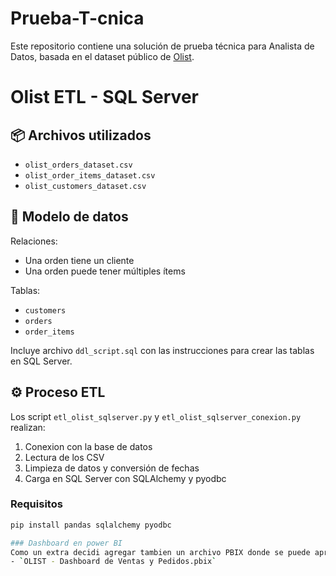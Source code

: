 # Prueba-T-cnica
Este repositorio contiene una solución de prueba técnica para Analista de Datos, basada en el dataset público de [Olist](https://www.kaggle.com/datasets/olistbr/brazilian-ecommerce).
# Olist ETL - SQL Server

## 📦 Archivos utilizados

- `olist_orders_dataset.csv`
- `olist_order_items_dataset.csv`
- `olist_customers_dataset.csv`

## 🧱 Modelo de datos

Relaciones:
- Una orden tiene un cliente
- Una orden puede tener múltiples ítems

Tablas:
- `customers`
- `orders`
- `order_items`

Incluye archivo `ddl_script.sql` con las instrucciones para crear las tablas en SQL Server.

## ⚙️ Proceso ETL

Los script `etl_olist_sqlserver.py` y `etl_olist_sqlserver_conexion.py` realizan:
1. Conexion con la base de datos 
2. Lectura de los CSV
3. Limpieza de datos y conversión de fechas
4. Carga en SQL Server con SQLAlchemy y pyodbc

### Requisitos

```bash
pip install pandas sqlalchemy pyodbc

### Dashboard en power BI
Como un extra decidi agregar tambien un archivo PBIX donde se puede apreciar el uso de los datos extraidos a travez de difentes graficos y objetos.
- `OLIST - Dashboard de Ventas y Pedidos.pbix` 
